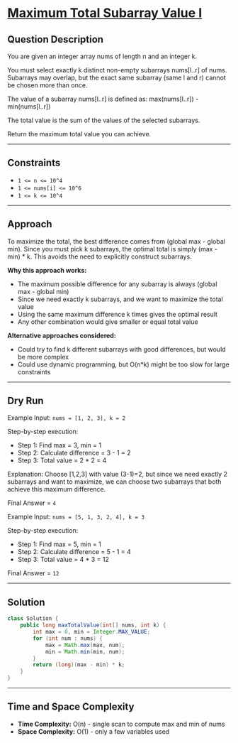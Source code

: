 # [Maximum Total Subarray Value I](https://leetcode.com/problems/maximize-subarray-sum/)

## Question Description
You are given an integer array nums of length n and an integer k.

You must select exactly k distinct non-empty subarrays nums[l..r] of nums. Subarrays may overlap, but the exact same subarray (same l and r) cannot be chosen more than once.

The value of a subarray nums[l..r] is defined as: max(nums[l..r]) - min(nums[l..r])

The total value is the sum of the values of the selected subarrays.

Return the maximum total value you can achieve.

---

## Constraints
- `1 <= n <= 10^4`
- `1 <= nums[i] <= 10^6`
- `1 <= k <= 10^4`

---

## Approach
To maximize the total, the best difference comes from (global max - global min). Since you must pick k subarrays, the optimal total is simply (max - min) * k. This avoids the need to explicitly construct subarrays.

**Why this approach works:**
- The maximum possible difference for any subarray is always (global max - global min)
- Since we need exactly k subarrays, and we want to maximize the total value
- Using the same maximum difference k times gives the optimal result
- Any other combination would give smaller or equal total value

**Alternative approaches considered:**
- Could try to find k different subarrays with good differences, but would be more complex
- Could use dynamic programming, but O(n*k) might be too slow for large constraints

---

## Dry Run
Example Input: `nums = [1, 2, 3], k = 2`

Step-by-step execution:
- Step 1: Find max = 3, min = 1
- Step 2: Calculate difference = 3 - 1 = 2
- Step 3: Total value = 2 * 2 = 4

Explanation: Choose [1,2,3] with value (3-1)=2, but since we need exactly 2 subarrays and want to maximize, we can choose two subarrays that both achieve this maximum difference.

Final Answer = `4`

Example Input: `nums = [5, 1, 3, 2, 4], k = 3`

Step-by-step execution:
- Step 1: Find max = 5, min = 1
- Step 2: Calculate difference = 5 - 1 = 4
- Step 3: Total value = 4 * 3 = 12

Final Answer = `12`

---

## Solution
```java
class Solution {
    public long maxTotalValue(int[] nums, int k) {
        int max = 0, min = Integer.MAX_VALUE;
        for (int num : nums) {
            max = Math.max(max, num);
            min = Math.min(min, num);
        }
        return (long)(max - min) * k;
    }
}
```

---

## Time and Space Complexity
- **Time Complexity:** O(n) - single scan to compute max and min of nums
- **Space Complexity:** O(1) - only a few variables used